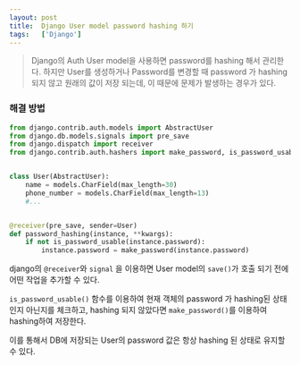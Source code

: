 ```yaml
---
layout: post
title:  Django User model password hashing 하기
tags:   ['Django']
---
```


> Django의 Auth User model을 사용하면 password를 hashing 해서 관리한다. 하지만 User를 생성하거나 Password를 변경할 때 password 가 hashing 되지 않고 원래의 값이 저장 되는데, 이 때문에 문제가 발생하는 경우가 있다.  

### 해결 방법   

```Python
from django.contrib.auth.models import AbstractUser
from django.db.models.signals import pre_save
from django.dispatch import receiver
from django.contrib.auth.hashers import make_password, is_password_usable


class User(AbstractUser):
    name = models.CharField(max_length=30)
    phone_number = models.CharField(max_length=13)
    #...


@receiver(pre_save, sender=User)
def password_hashing(instance, **kwargs):
    if not is_password_usable(instance.password):
        instance.password = make_password(instance.password)
```  

django의 `@receiver`와 `signal` 을 이용하면 User model의 `save()`가 호출 되기 전에 어떤 작업을 추가할 수 있다.  

`is_password_usable()` 함수를 이용하여 현재 객체의 password 가 hashing된 상태인지 아닌지를 체크하고, hashing 되지 않았다면 `make_password()`를 이용하여 hashing하여 저장한다.  

이를 통해서 DB에 저장되는 User의 password 값은 항상 hashing 된 상태로 유지할 수 있다.  
